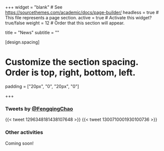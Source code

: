 +++
widget = "blank"  # See https://sourcethemes.com/academic/docs/page-builder/
headless = true  # This file represents a page section.
active = true  # Activate this widget? true/false
weight = 12  # Order that this section will appear.

title = "News"
subtitle = ""

[design.spacing]
# Customize the section spacing. Order is top, right, bottom, left.
padding = ["20px", "0", "20px", "0"]

+++

### Tweets by [@FengqingChao](https://twitter.com/FengqingChao)
{{< tweet 1296348181438107648 >}}
{{< tweet 1300710001930100736 >}}

### Other activities
Coming soon!